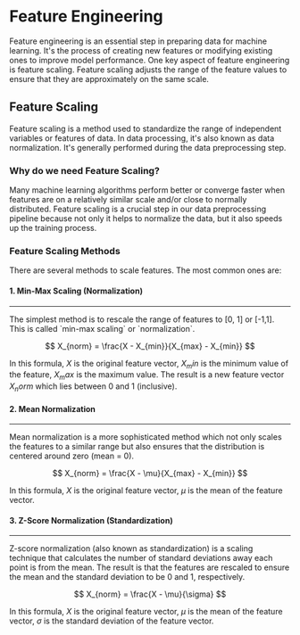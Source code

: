 # Feature Engineering
Feature engineering is an essential step in preparing data for machine learning. It's the process of creating new features or modifying existing ones to improve model performance. One key aspect of feature engineering is feature scaling. Feature scaling adjusts the range of the feature values to ensure that they are approximately on the same scale.

## Feature Scaling
Feature scaling is a method used to standardize the range of independent variables or features of data. In data processing, it's also known as data normalization. It's generally performed during the data preprocessing step.

### Why do we need Feature Scaling?
Many machine learning algorithms perform better or converge faster when features are on a relatively similar scale and/or close to normally distributed. Feature scaling is a crucial step in our data preprocessing pipeline because not only it helps to normalize the data, but it also speeds up the training process.

### Feature Scaling Methods
There are several methods to scale features. The most common ones are:

#### 1. Min-Max Scaling (Normalization)
<hr>
The simplest method is to rescale the range of features to [0, 1] or [-1,1]. This is called `min-max scaling` or `normalization`.

$$ X_{norm} = \frac{X - X_{min}}{X_{max} - X_{min}} $$

In this formula, $X$ is the original feature vector, $X_min$ is the minimum value of the feature, $X_max$ is the maximum value. The result is a new feature vector $X_norm$ which lies between 0 and 1 (inclusive).

#### 2. Mean Normalization
<hr>
Mean normalization is a more sophisticated method which not only scales the features to a similar range but also ensures that the distribution is centered around zero (mean = 0).

$$ X_{norm} = \frac{X - \mu}{X_{max} - X_{min}} $$

In this formula, $X$ is the original feature vector, $\mu$ is the mean of the feature vector.

#### 3. Z-Score Normalization (Standardization)
<hr>
Z-score normalization (also known as standardization) is a scaling technique that calculates the number of standard deviations away each point is from the mean. The result is that the features are rescaled to ensure the mean and the standard deviation to be 0 and 1, respectively.

$$ X_{norm} = \frac{X - \mu}{\sigma} $$

In this formula, $X$ is the original feature vector, $\mu$ is the mean of the feature vector, $\sigma$ is the standard deviation of the feature vector.
